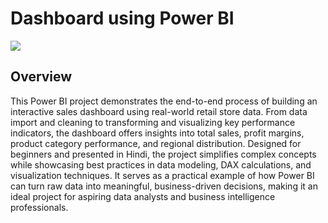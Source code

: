 #  Dashboard using Power BI

![](https://github.com/Nehagupta641/Ecommerce_dashboard/blob/main/netflix_teblue.jpg?raw=true)

## Overview
This Power BI project demonstrates the end-to-end process of building an interactive sales dashboard using real-world retail store data. From data import and cleaning to transforming and visualizing key performance indicators, the dashboard offers insights into total sales, profit margins, product category performance, and regional distribution. Designed for beginners and presented in Hindi, the project simplifies complex concepts while showcasing best practices in data modeling, DAX calculations, and visualization techniques. It serves as a practical example of how Power BI can turn raw data into meaningful, business-driven decisions, making it an ideal project for aspiring data analysts and business intelligence professionals.